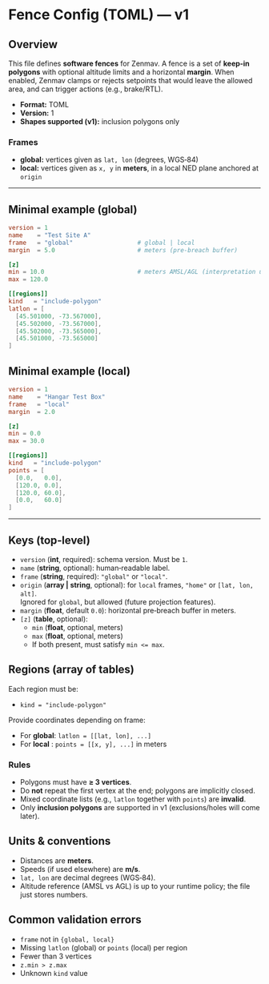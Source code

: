 # Fence Config (TOML) — v1

## Overview
This file defines **software fences** for Zenmav. A fence is a set of **keep‑in polygons** with optional altitude limits and a horizontal **margin**. When enabled, Zenmav clamps or rejects setpoints that would leave the allowed area, and can trigger actions (e.g., brake/RTL).

- **Format:** TOML  
- **Version:** 1  
- **Shapes supported (v1):** inclusion polygons only

### Frames
- **global:** vertices given as `lat, lon` (degrees, WGS‑84)  
- **local:** vertices given as `x, y` in **meters**, in a local NED plane anchored at `origin`

---

## Minimal example (global)
```toml
version = 1
name    = "Test Site A"
frame   = "global"                  # global | local
margin  = 5.0                       # meters (pre-breach buffer)

[z]
min = 10.0                          # meters AMSL/AGL (interpretation up to usage)
max = 120.0

[[regions]]
kind   = "include-polygon"
latlon = [
  [45.501000, -73.567000],
  [45.502000, -73.567000],
  [45.502000, -73.565000],
  [45.501000, -73.565000]
]
```

## Minimal example (local)
```toml
version = 1
name    = "Hangar Test Box"
frame   = "local"
margin  = 2.0

[z]
min = 0.0
max = 30.0

[[regions]]
kind   = "include-polygon"
points = [
  [0.0,   0.0],
  [120.0, 0.0],
  [120.0, 60.0],
  [0.0,   60.0]
]
```

---

## Keys (top‑level)
- `version` (**int**, required): schema version. Must be `1`.
- `name` (**string**, optional): human‑readable label.
- `frame` (**string**, required): `"global"` or `"local"`.
- `origin` (**array | string**, optional): for `local` frames, `"home"` or `[lat, lon, alt]`.  
  Ignored for `global`, but allowed (future projection features).
- `margin` (**float**, default `0.0`): horizontal pre‑breach buffer in meters.
- `[z]` (**table**, optional):  
  - `min` (**float**, optional, meters)  
  - `max` (**float**, optional, meters)  
  - If both present, must satisfy `min <= max`.

## Regions (array of tables)
Each region must be:
- `kind = "include-polygon"`

Provide coordinates depending on frame:
- For **global**: `latlon = [[lat, lon], ...]`
- For **local** : `points = [[x, y], ...]` in meters

### Rules
- Polygons must have **≥ 3 vertices**.
- Do **not** repeat the first vertex at the end; polygons are implicitly closed.
- Mixed coordinate lists (e.g., `latlon` together with `points`) are **invalid**.
- Only **inclusion polygons** are supported in v1 (exclusions/holes will come later).

## Units & conventions
- Distances are **meters**.
- Speeds (if used elsewhere) are **m/s**.
- `lat, lon` are decimal degrees (WGS‑84).
- Altitude reference (AMSL vs AGL) is up to your runtime policy; the file just stores numbers.

## Common validation errors
- `frame` not in `{global, local}`
- Missing `latlon` (global) or `points` (local) per region
- Fewer than 3 vertices
- `z.min > z.max`
- Unknown `kind` value

